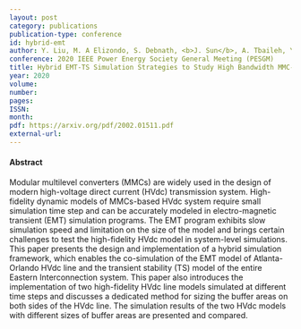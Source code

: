 ```yaml
---
layout: post
category: publications
publication-type: conference
id: hybrid-emt
author: Y. Liu, M. A Elizondo, S. Debnath, <b>J. Sun</b>, A. Tbaileh, Y. V Makarov, Q. Huang, M. R Vallem, H. Kirkham, and N. A Samaan
conference: 2020 IEEE Power Energy Society General Meeting (PESGM)
title: Hybrid EMT-TS Simulation Strategies to Study High Bandwidth MMC-Based HVdc Systems
year: 2020
volume:
number:
pages:
ISSN:
month:
pdf: https://arxiv.org/pdf/2002.01511.pdf
external-url:
---
```


#### Abstract

Modular multilevel converters (MMCs) are widely used in the design of modern high-voltage direct current (HVdc) transmission system. High-fidelity dynamic models of MMCs-based HVdc system require small simulation time step and can be accurately modeled in electro-magnetic transient (EMT) simulation programs. The EMT program exhibits slow simulation speed and limitation on the size of the model and brings certain challenges to test the high-fidelity HVdc model in system-level simulations. This paper presents the design and implementation of a hybrid simulation framework, which enables the co-simulation of the EMT model of Atlanta-Orlando HVdc line and the transient stability (TS) model of the entire Eastern Interconnection system. This paper also introduces the implementation of two high-fidelity HVdc line models simulated at different time steps and discusses a dedicated method for sizing the buffer areas on both sides of the HVdc line. The simulation results of the two HVdc models with different sizes of buffer areas are presented and compared.